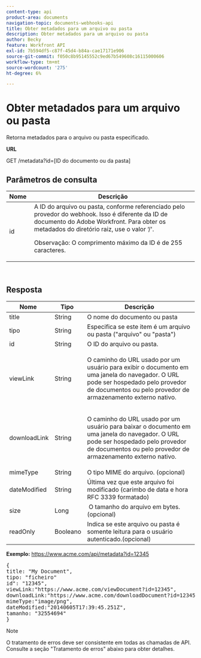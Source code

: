 ```yaml
---
content-type: api
product-area: documents
navigation-topic: documents-webhooks-api
title: Obter metadados para um arquivo ou pasta
description: Obter metadados para um arquivo ou pasta
author: Becky
feature: Workfront API
exl-id: 7b594df5-c87f-45d4-b84a-cae17171e906
source-git-commit: f050c8b95145552c9ed67b549608c16115000606
workflow-type: tm+mt
source-wordcount: '275'
ht-degree: 6%

---
```



# Obter metadados para um arquivo ou pasta

Retorna metadados para o arquivo ou pasta especificado.

**URL**

GET /metadata?id=[ID do documento ou da pasta]

## Parâmetros de consulta

<table style="table-layout:auto"> 
 <col> 
 <col> 
 <thead> 
  <tr> 
   <th>Nome </th> 
   <th>Descrição</th> 
  </tr> 
 </thead> 
 <tbody> 
  <tr> 
   <td>id</td> 
   <td>A ID do arquivo ou pasta, conforme referenciado pelo provedor do webhook. Isso é diferente da ID de documento do Adobe Workfront. Para obter os metadados do diretório raiz, use o valor ‘/'.
   <p>Observação: O comprimento máximo da ID é de 255 caracteres.</p></td> 
  </tr> 
 </tbody> 
</table>

 

## Resposta

<table style="table-layout:auto"> 
 <col> 
 <col> 
 <col> 
 <thead> 
  <tr> 
   <th>Nome </th> 
   <th>Tipo </th> 
   <th>Descrição</th> 
  </tr> 
 </thead> 
 <tbody> 
  <tr> 
   <td>title </td> 
   <td>String </td> 
   <td>O nome do documento ou pasta</td> 
  </tr> 
  <tr> 
   <td>tipo </td> 
   <td>String </td> 
   <td>Especifica se este item é um arquivo ou pasta ("arquivo" ou "pasta")</td> 
  </tr> 
  <tr> 
   <td>id</td> 
   <td>String </td> 
   <td>O ID do arquivo ou pasta.</td> 
  </tr> 
  <tr> 
   <td>viewLink</td> 
   <td>String </td> 
   <td> <p>O caminho do URL usado por um usuário para exibir o documento em uma janela do navegador. O URL pode ser hospedado pelo provedor de documentos ou pelo provedor de armazenamento externo nativo.</p> </td> 
  </tr> 
  <tr> 
   <td>downloadLink</td> 
   <td>String </td> 
   <td> <p>O caminho do URL usado por um usuário para baixar o documento em uma janela do navegador. O URL pode ser hospedado pelo provedor de documentos ou pelo provedor de armazenamento externo nativo.</p> </td> 
  </tr> 
  <tr> 
   <td>mimeType</td> 
   <td>String </td> 
   <td>O tipo MIME do arquivo. (opcional)</td> 
  </tr> 
  <tr> 
   <td>dateModified</td> 
   <td>String </td> 
   <td>Última vez que este arquivo foi modificado (carimbo de data e hora RFC 3339 formatado)</td> 
  </tr> 
  <tr> 
   <td>size</td> 
   <td>Long</td> 
   <td> O tamanho do arquivo em bytes. (opcional)</td> 
  </tr> 
  <tr> 
   <td>readOnly</td> 
   <td>Booleano</td> 
   <td> Indica se este arquivo ou pasta é somente leitura para o usuário autenticado.(opcional) </td> 
  </tr> 
 </tbody> 
</table>

**Exemplo:** https://www.acme.com/api/metadata?id=12345
<pre>{<br>title: "My Document",<br>tipo: "ficheiro"<br>id": "12345",<br>viewLink:"https://www.acme.com/viewDocument?id=12345",<br>downloadLink:"https://www.acme.com/downloadDocument?id=12345",<br>mimeType:"image/png",<br>dateModified:"20140605T17:39:45.251Z",<br>tamanho: "32554694"<br>}</pre>

>[!NOTE]
>
>O tratamento de erros deve ser consistente em todas as chamadas de API. Consulte a seção &quot;Tratamento de erros&quot; abaixo para obter detalhes.
